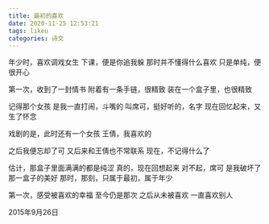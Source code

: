 ```yaml
---
title: 最初的喜欢
date: 2020-11-25 12:53:21
tags: likeu
categories: 诗文
---
```

年少时，喜欢调戏女生
下课，便是你追我躲
那时并不懂得什么喜欢
只是单纯，便很开心

第一次，收到了一封情书
附着有一条手链，很精致
装在一个盒子里，也很精致

记得那个女孩
是我一直打闹，斗嘴的
叫席可，挺好听的，名字
现在回忆起来，又生了怀念

戏剧的是，此时还有一个女孩
王倩，我喜欢的

之后我便忘却了可
又后来和王倩也不常联系
现在，不记得什么了

估计，那盒子里面满满的都是纯涩
真的，现在回想起来
对不起，席可
是我破坏了那一盒子的美好
那时，那刻，只属于最初，属于年少

第一次，感受被喜欢的幸福
至今仍是那次
之后从未被喜欢
一直喜欢别人

2015年9月26日 

